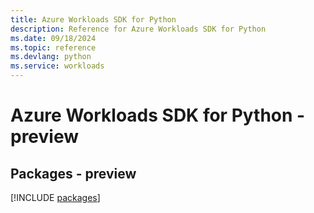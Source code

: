 ```yaml
---
title: Azure Workloads SDK for Python
description: Reference for Azure Workloads SDK for Python
ms.date: 09/18/2024
ms.topic: reference
ms.devlang: python
ms.service: workloads
---
```

# Azure Workloads SDK for Python - preview
## Packages - preview
[!INCLUDE [packages](workloads-index.md)]